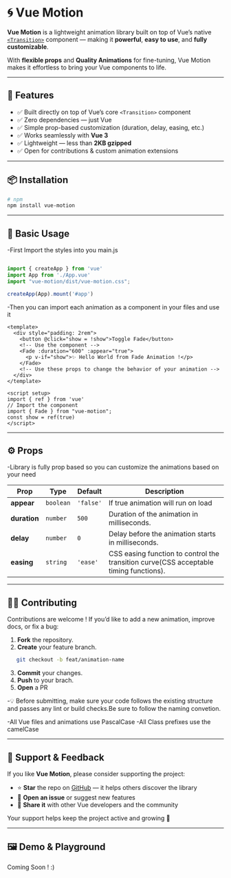 # 🌀 Vue Motion

**Vue Motion** is a lightweight animation library built on top of Vue’s native [`<Transition>`](https://vuejs.org/guide/built-ins/transition.html) component — making it **powerful**, **easy to use**, and **fully customizable**.

With **flexible props** and **Quality Animations** for fine-tuning, Vue Motion makes it effortless to bring your Vue components to life.

---

## 🚀 Features

- ✅ Built directly on top of Vue’s core `<Transition>` component
- ✅ Zero dependencies — just Vue
- ✅ Simple prop-based customization (duration, delay, easing, etc.)
- ✅ Works seamlessly with **Vue 3**
- ✅ Lightweight — less than **2KB gzipped**
- ✅ Open for contributions & custom animation extensions

---

## 📦 Installation

```bash
# npm
npm install vue-motion
```

---

## 🧩 Basic Usage

-First Import the styles into you main.js

```main.js

import { createApp } from 'vue'
import App from './App.vue'
import "vue-motion/dist/vue-motion.css";

createApp(App).mount('#app')
```

-Then you can import each animation as a component in your files and use it

```app.vue
<template>
  <div style="padding: 2rem">
    <button @click="show = !show">Toggle Fade</button>
    <!-- Use the component -->
    <Fade :duration="600" :appear="true">
      <p v-if="show">✨ Hello World from Fade Animation !</p>
    </Fade>
    <!-- Use these props to change the behavior of your animation -->
  </div>
</template>

<script setup>
import { ref } from 'vue'
// Import the component
import { Fade } from "vue-motion";
const show = ref(true)
</script>

```

---

## ⚙️ Props

-Library is fully prop based so you can customize the animations based on your need

| Prop         | Type      | Default   | Description                                                                           |
| ------------ | --------- | --------- | ------------------------------------------------------------------------------------- |
| **appear**   | `boolean` | `'false'` | If true animation will run on load                                                    |
| **duration** | `number`  | `500`     | Duration of the animation in milliseconds.                                            |
| **delay**    | `number`  | `0`       | Delay before the animation starts in milliseconds.                                    |
| **easing**   | `string`  | `'ease'`  | CSS easing function to control the transition curve(CSS acceptable timing functions). |

---

## 🧑‍💻 Contributing

Contributions are welcome !
If you’d like to add a new animation, improve docs, or fix a bug:

1. **Fork** the repository.
2. **Create** your feature branch.

```bash
   git checkout -b feat/animation-name
```

3. **Commit** your changes.
4. **Push** to your brach.
5. **Open** a PR

-💡 Before submitting, make sure your code follows the existing structure and passes any lint or build checks.Be sure to follow the naming convetion.

-All Vue files and animations use PascalCase
-All Class prefixes use the camelCase

---

## 🌟 Support & Feedback

If you like **Vue Motion**, please consider supporting the project:

- ⭐ **Star** the repo on [GitHub](https://github.com/Redskullvue/vue-motion) — it helps others discover the library
- 🐞 **Open an issue** or suggest new features
- 🧩 **Share it** with other Vue developers and the community

Your support helps keep the project active and growing 💚

---

## 🖼️ Demo & Playground

Coming Soon ! :)
